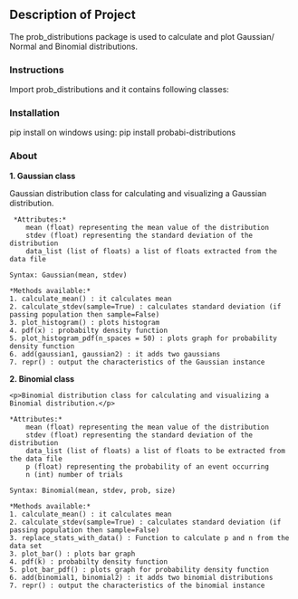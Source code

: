 ## Description of Project

<p>The prob_distributions package is used to calculate and plot Gaussian/ Normal and Binomial distributions.</p>

### Instructions

Import prob_distributions and it contains following classes:

### Installation
pip install on windows using: pip install probabi-distributions

### About

**1. Gaussian class**

   Gaussian distribution class for calculating and visualizing a Gaussian distribution.
	
	 *Attributes:*
		mean (float) representing the mean value of the distribution
		stdev (float) representing the standard deviation of the distribution
		data_list (list of floats) a list of floats extracted from the data file
    
    Syntax: Gaussian(mean, stdev)

    *Methods available:*
    1. calculate_mean() : it calculates mean
    2. calculate_stdev(sample=True) : calculates standard deviation (if passing population then sample=False)
    3. plot_histogram() : plots histogram
    4. pdf(x) : probabilty density function
    5. plot_histogram_pdf(n_spaces = 50) : plots graph for probability density function
    6. add(gaussian1, gaussian2) : it adds two gaussians
    7. repr() : output the characteristics of the Gaussian instance

**2. Binomial class**

    <p>Binomial distribution class for calculating and visualizing a Binomial distribution.</p>
    
    *Attributes:*
        mean (float) representing the mean value of the distribution
        stdev (float) representing the standard deviation of the distribution
        data_list (list of floats) a list of floats to be extracted from the data file
        p (float) representing the probability of an event occurring
        n (int) number of trials
    
    Syntax: Binomial(mean, stdev, prob, size)

    *Methods available:*
    1. calculate_mean() : it calculates mean
    2. calculate_stdev(sample=True) : calculates standard deviation (if passing population then sample=False)
    3. replace_stats_with_data() : Function to calculate p and n from the data set
    3. plot_bar() : plots bar graph
    4. pdf(k) : probabilty density function
    5. plot_bar_pdf() : plots graph for probability density function
    6. add(binomial1, binomial2) : it adds two binomial distributions
    7. repr() : output the characteristics of the binomial instance
